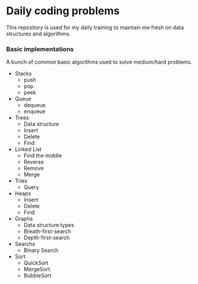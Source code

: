 # Daily coding problems
This repository is used for my daily training to maintain me fresh on data structures and algorithms.
 
### Basic implementations
A bunch of common basic algorithms used to solve medium/hard problems.

* Stacks
    * push
    * pop
    * peek
* Queue
    * dequeue
    * enqueue
* Trees
    * Data structure
    * Insert
    * Delete
    * Find
* Linked List
    * Find the middle
    * Reverse
    * Remove
    * Merge
* Tries
    * Query
* Heaps
    * Insert
    * Delete
    * Find
* Graphs
    * Data structure types
    * Breath-first-search
    * Depth-first-search
* Searchs
    * Binary Search
* Sort
    * QuickSort
    * MergeSort
    * BubbleSort